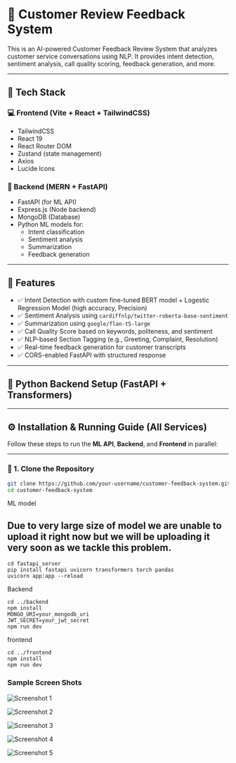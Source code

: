 # 🧠 Customer Review Feedback System

This is an AI-powered Customer Feedback Review System that analyzes customer service conversations using NLP. It provides intent detection, sentiment analysis, call quality scoring, feedback generation, and more.

---

## 🚀 Tech Stack

### 💻 Frontend (Vite + React + TailwindCSS)
- TailwindCSS
- React 19
- React Router DOM
- Zustand (state management)
- Axios
- Lucide Icons

### 🔧 Backend (MERN + FastAPI)
- FastAPI (for ML API)
- Express.js (Node backend)
- MongoDB (Database)
- Python ML models for:
  - Intent classification
  - Sentiment analysis
  - Summarization
  - Feedback generation

---

## 🧩 Features

- ✅ Intent Detection with custom fine-tuned BERT model + Logestic Regression Model (high accuracy, Precision)
- ✅ Sentiment Analysis using `cardiffnlp/twitter-roberta-base-sentiment`
- ✅ Summarization using `google/flan-t5-large`
- ✅ Call Quality Score based on keywords, politeness, and sentiment
- ✅ NLP-based Section Tagging (e.g., Greeting, Complaint, Resolution)
- ✅ Real-time feedback generation for customer transcripts
- ✅ CORS-enabled FastAPI with structured response

---

## 🐍 Python Backend Setup (FastAPI + Transformers)
---
## ⚙️ Installation & Running Guide (All Services)

Follow these steps to run the **ML API**, **Backend**, and **Frontend** in parallel:

---

### 🔁 1. Clone the Repository

```bash
git clone https://github.com/your-username/customer-feedback-system.git
cd customer-feedback-system
```

ML model
## Due to very large size of model we are unable to upload it right now but we will be uploading it very soon as we tackle this problem.
```
cd fastapi_server
pip install fastapi uvicorn transformers torch pandas
uvicorn app:app --reload
```
Backend

```
cd ../backend
npm install
MONGO_URI=your_mongodb_uri
JWT_SECRET=your_jwt_secret
npm run dev
```
frontend

```
cd ../frontend
npm install
npm run dev
```

### Sample Screen Shots

![Screenshot 1](https://res.cloudinary.com/duxeqhtxe/image/upload/w_1000,ar_16:9,c_fill,g_auto,e_sharpen/v1749571265/WhatsApp_Image_2025-06-10_at_5.33.19_PM_pbl29z.jpg)

![Screenshot 2](https://res.cloudinary.com/duxeqhtxe/image/upload/w_1000,ar_16:9,c_fill,g_auto,e_sharpen/v1749571265/WhatsApp_Image_2025-06-10_at_5.30.46_PM_tvswq0.jpg)

![Screenshot 3](https://res.cloudinary.com/duxeqhtxe/image/upload/w_1000,ar_16:9,c_fill,g_auto,e_sharpen/v1749571266/WhatsApp_Image_2025-06-10_at_5.31.08_PM_i72dvs.jpg)

![Screenshot 4](https://res.cloudinary.com/duxeqhtxe/image/upload/w_1000,ar_16:9,c_fill,g_auto,e_sharpen/v1749571265/WhatsApp_Image_2025-06-10_at_5.32.04_PM_gtwld1.jpg)

![Screenshot 5](https://res.cloudinary.com/duxeqhtxe/image/upload/w_1000,ar_16:9,c_fill,g_auto,e_sharpen/v1749571265/WhatsApp_Image_2025-06-10_at_5.32.25_PM_h0fpna.jpg)

